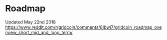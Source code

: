 # Roadmap

Updated May 22nd 2018
https://www.reddit.com/r/gridcoin/comments/8lbwi7/gridcoin_roadmap_overview_short_mid_and_long_term/
